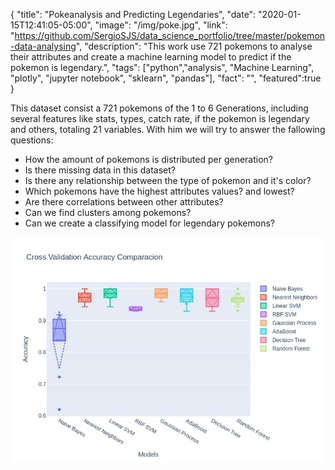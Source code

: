 {
  "title": "Pokeanalysis and Predicting Legendaries",
  "date": "2020-01-15T12:41:05-05:00",
  "image": "/img/poke.jpg",
  "link": "https://github.com/SergioSJS/data_science_portfolio/tree/master/pokemon-data-analysing",
  "description": "This work use 721 pokemons to analyse their attributes and create a machine learning model to predict if the pokemon is legendary.",
  "tags": ["python","analysis", "Machine Learning", "plotly", "jupyter notebook", "sklearn", "pandas"],
  "fact": "",
  "featured":true
}

This dataset consist a 721 pokemons of the 1 to 6 Generations, including several features like stats, types, catch rate, if the pokemon is legendary and others, totaling 21 variables. With him we will try to answer the fallowing questions:

* How the amount of pokemons is distributed per generation?
* Is there missing data in this dataset?
* Is there any relationship between the type of pokemon and it's color?
* Which pokemons have the highest attributes values? and lowest?
* Are there correlations between other attributes?
* Can we find clusters among pokemons?
* Can we create a classifying model for legendary pokemons?

![test](/img/poke.jpg#center)